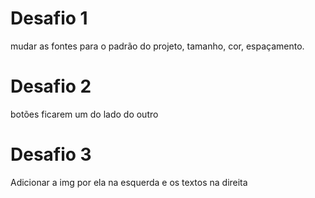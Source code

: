 # Desafio 1
mudar as fontes para o padrão do projeto, tamanho, cor, espaçamento.

# Desafio 2
botões ficarem um do lado do outro

# Desafio 3
Adicionar a img por ela na esquerda e os textos na direita

